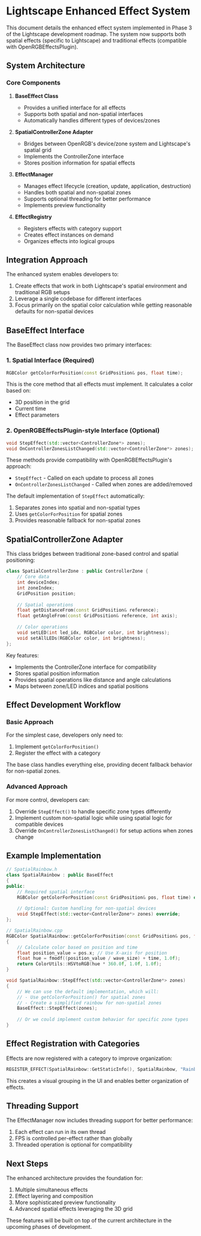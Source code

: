 # Lightscape Enhanced Effect System

This document details the enhanced effect system implemented in Phase 3 of the Lightscape development roadmap. The system now supports both spatial effects (specific to Lightscape) and traditional effects (compatible with OpenRGBEffectsPlugin).

## System Architecture

### Core Components

1. **BaseEffect Class**
   - Provides a unified interface for all effects
   - Supports both spatial and non-spatial interfaces
   - Automatically handles different types of devices/zones

2. **SpatialControllerZone Adapter**
   - Bridges between OpenRGB's device/zone system and Lightscape's spatial grid
   - Implements the ControllerZone interface
   - Stores position information for spatial effects

3. **EffectManager**
   - Manages effect lifecycle (creation, update, application, destruction)
   - Handles both spatial and non-spatial zones
   - Supports optional threading for better performance
   - Implements preview functionality

4. **EffectRegistry**
   - Registers effects with category support
   - Creates effect instances on demand
   - Organizes effects into logical groups

## Integration Approach

The enhanced system enables developers to:

1. Create effects that work in both Lightscape's spatial environment and traditional RGB setups
2. Leverage a single codebase for different interfaces
3. Focus primarily on the spatial color calculation while getting reasonable defaults for non-spatial devices

## BaseEffect Interface

The BaseEffect class now provides two primary interfaces:

### 1. Spatial Interface (Required)

```cpp
RGBColor getColorForPosition(const GridPosition& pos, float time);
```

This is the core method that all effects must implement. It calculates a color based on:
- 3D position in the grid
- Current time
- Effect parameters

### 2. OpenRGBEffectsPlugin-style Interface (Optional)

```cpp
void StepEffect(std::vector<ControllerZone*> zones);
void OnControllerZonesListChanged(std::vector<ControllerZone*> zones);
```

These methods provide compatibility with OpenRGBEffectsPlugin's approach:
- `StepEffect` - Called on each update to process all zones
- `OnControllerZonesListChanged` - Called when zones are added/removed

The default implementation of `StepEffect` automatically:
1. Separates zones into spatial and non-spatial types
2. Uses `getColorForPosition` for spatial zones
3. Provides reasonable fallback for non-spatial zones

## SpatialControllerZone Adapter

This class bridges between traditional zone-based control and spatial positioning:

```cpp
class SpatialControllerZone : public ControllerZone {
    // Core data
    int deviceIndex;
    int zoneIndex;
    GridPosition position;
    
    // Spatial operations
    float getDistanceFrom(const GridPosition& reference);
    float getAngleFrom(const GridPosition& reference, int axis);
    
    // Color operations
    void setLED(int led_idx, RGBColor color, int brightness);
    void setAllLEDs(RGBColor color, int brightness);
};
```

Key features:
- Implements the ControllerZone interface for compatibility
- Stores spatial position information
- Provides spatial operations like distance and angle calculations
- Maps between zone/LED indices and spatial positions

## Effect Development Workflow

### Basic Approach

For the simplest case, developers only need to:

1. Implement `getColorForPosition()`
2. Register the effect with a category

The base class handles everything else, providing decent fallback behavior for non-spatial zones.

### Advanced Approach

For more control, developers can:

1. Override `StepEffect()` to handle specific zone types differently
2. Implement custom non-spatial logic while using spatial logic for compatible devices
3. Override `OnControllerZonesListChanged()` for setup actions when zones change

## Example Implementation

```cpp
// SpatialRainbow.h
class SpatialRainbow : public BaseEffect
{
public:
    // Required spatial interface
    RGBColor getColorForPosition(const GridPosition& pos, float time) override;
    
    // Optional: Custom handling for non-spatial devices
    void StepEffect(std::vector<ControllerZone*> zones) override;
};

// SpatialRainbow.cpp
RGBColor SpatialRainbow::getColorForPosition(const GridPosition& pos, float time)
{
    // Calculate color based on position and time
    float position_value = pos.x; // Use X-axis for position
    float hue = fmodf((position_value / wave_size) + time, 1.0f);
    return ColorUtils::HSVtoRGB(hue * 360.0f, 1.0f, 1.0f);
}

void SpatialRainbow::StepEffect(std::vector<ControllerZone*> zones)
{
    // We can use the default implementation, which will:
    // - Use getColorForPosition() for spatial zones
    // - Create a simplified rainbow for non-spatial zones
    BaseEffect::StepEffect(zones);
    
    // Or we could implement custom behavior for specific zone types
}
```

## Effect Registration with Categories

Effects are now registered with a category to improve organization:

```cpp
REGISTER_EFFECT(SpatialRainbow::GetStaticInfo(), SpatialRainbow, "Rainbow")
```

This creates a visual grouping in the UI and enables better organization of effects.

## Threading Support

The EffectManager now includes threading support for better performance:

1. Each effect can run in its own thread
2. FPS is controlled per-effect rather than globally
3. Threaded operation is optional for compatibility

## Next Steps

The enhanced architecture provides the foundation for:

1. Multiple simultaneous effects
2. Effect layering and composition
3. More sophisticated preview functionality
4. Advanced spatial effects leveraging the 3D grid

These features will be built on top of the current architecture in the upcoming phases of development.